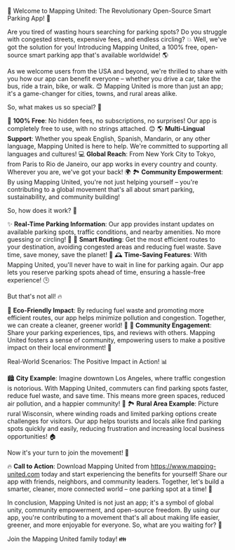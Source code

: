 🎉 Welcome to Mapping United: The Revolutionary Open-Source Smart Parking App! 🚀

Are you tired of wasting hours searching for parking spots? Do you struggle with congested streets, expensive fees, and endless circling? 💥 Well, we've got the solution for you! Introducing Mapping United, a 100% free, open-source smart parking app that's available worldwide! 🌎

As we welcome users from the USA and beyond, we're thrilled to share with you how our app can benefit everyone – whether you drive a car, take the bus, ride a train, bike, or walk. 😊 Mapping United is more than just an app; it's a game-changer for cities, towns, and rural areas alike.

So, what makes us so special? 🤔

📍 **100% Free**: No hidden fees, no subscriptions, no surprises! Our app is completely free to use, with no strings attached. 😊
🌎 **Multi-Lingual Support**: Whether you speak English, Spanish, Mandarin, or any other language, Mapping United is here to help. We're committed to supporting all languages and cultures!
💻 **Global Reach**: From New York City to Tokyo, from Paris to Rio de Janeiro, our app works in every country and county. Wherever you are, we've got your back! 🌍
🏞️ **Community Empowerment**: By using Mapping United, you're not just helping yourself – you're contributing to a global movement that's all about smart parking, sustainability, and community building!

So, how does it work? 🔧

✨ **Real-Time Parking Information**: Our app provides instant updates on available parking spots, traffic conditions, and nearby amenities. No more guessing or circling! 🚗
📍 **Smart Routing**: Get the most efficient routes to your destination, avoiding congested areas and reducing fuel waste. Save time, save money, save the planet! 💨
🕰️ **Time-Saving Features**: With Mapping United, you'll never have to wait in line for parking again. Our app lets you reserve parking spots ahead of time, ensuring a hassle-free experience! 🕒

But that's not all! 🔥

💪 **Eco-Friendly Impact**: By reducing fuel waste and promoting more efficient routes, our app helps minimize pollution and congestion. Together, we can create a cleaner, greener world! 🌿
👫 **Community Engagement**: Share your parking experiences, tips, and reviews with others. Mapping United fosters a sense of community, empowering users to make a positive impact on their local environment! 💬

Real-World Scenarios: The Positive Impact in Action! 📊

🏙️ **City Example**: Imagine downtown Los Angeles, where traffic congestion is notorious. With Mapping United, commuters can find parking spots faster, reduce fuel waste, and save time. This means more green spaces, reduced air pollution, and a happier community! 🌳
🏞️ **Rural Area Example**: Picture rural Wisconsin, where winding roads and limited parking options create challenges for visitors. Our app helps tourists and locals alike find parking spots quickly and easily, reducing frustration and increasing local business opportunities! 🏠

Now it's your turn to join the movement! 🎉

🔥 **Call to Action**: Download Mapping United from https://www.mapping-united.com today and start experiencing the benefits for yourself! Share our app with friends, neighbors, and community leaders. Together, let's build a smarter, cleaner, more connected world – one parking spot at a time! 🌟

In conclusion, Mapping United is not just an app; it's a symbol of global unity, community empowerment, and open-source freedom. By using our app, you're contributing to a movement that's all about making life easier, greener, and more enjoyable for everyone. So, what are you waiting for? 🤔

Join the Mapping United family today! 👪